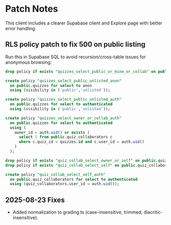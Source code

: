 # Patch Notes

This client includes a clearer Supabase client and Explore page with better error handling.

## RLS policy patch to fix 500 on public listing
Run this in Supabase SQL to avoid recursion/cross-table issues for anonymous browsing:
```sql
drop policy if exists "quizzes_select_public_or_mine_or_collab" on public.quizzes;

create policy "quizzes_select_public_unlisted_anon"
  on public.quizzes for select to anon
  using (visibility in ('public','unlisted'));

create policy "quizzes_select_public_unlisted_auth"
  on public.quizzes for select to authenticated
  using (visibility in ('public','unlisted'));

create policy "quizzes_select_owner_or_collab_auth"
  on public.quizzes for select to authenticated
  using (
    owner_id = auth.uid() or exists (
      select 1 from public.quiz_collaborators c
      where c.quiz_id = quizzes.id and c.user_id = auth.uid()
    )
  );

drop policy if exists "quiz_collab_select_owner_or_self" on public.quiz_collaborators;
drop policy if exists "quiz_collab_select_self" on public.quiz_collaborators;

create policy "quiz_collab_select_self_auth"
  on public.quiz_collaborators for select to authenticated
  using (quiz_collaborators.user_id = auth.uid());
```


## 2025-08-23 Fixes
- Added normalization to grading.ts (case-insensitive, trimmed, diacritic-insensitive).
